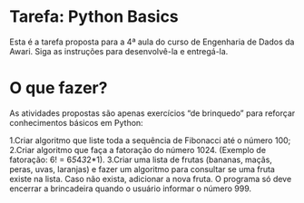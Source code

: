 # Tarefa: Python Basics
Esta é a tarefa proposta para a 4ª aula do curso de Engenharia de Dados da Awari. Siga as instruções para desenvolvê-la e entregá-la.

# O que fazer?
As atividades propostas são apenas exercícios “de brinquedo” para reforçar conhecimentos básicos em Python:

1.Criar algoritmo que liste toda a sequência de Fibonacci até o número 100;
2.Criar algoritmo que faça a fatoração do número 1024. (Exemplo de fatoração: 6! = 6*5*4*3*2*1).
3.Criar uma lista de frutas (bananas, maçãs, peras, uvas, laranjas) e fazer um algoritmo para consultar se uma fruta existe na lista. Caso não exista, adicionar a nova fruta. O programa só deve encerrar a brincadeira quando o usuário informar o número 999.
